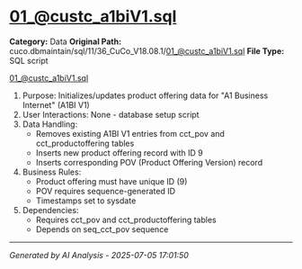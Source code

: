 # 01_@custc_a1biV1.sql

**Category:** Data
**Original Path:** cuco.dbmaintain/sql/11/36_CuCo_V18.08.1/01_@custc_a1biV1.sql
**File Type:** SQL script

01_@custc_a1biV1.sql
1. Purpose: Initializes/updates product offering data for "A1 Business Internet" (A1BI V1)
2. User Interactions: None - database setup script
3. Data Handling:
   - Removes existing A1BI V1 entries from cct_pov and cct_productoffering tables
   - Inserts new product offering record with ID 9
   - Inserts corresponding POV (Product Offering Version) record
4. Business Rules:
   - Product offering must have unique ID (9)
   - POV requires sequence-generated ID
   - Timestamps set to sysdate
5. Dependencies:
   - Requires cct_pov and cct_productoffering tables
   - Depends on seq_cct_pov sequence

---
*Generated by AI Analysis - 2025-07-05 17:01:50*
